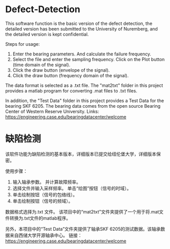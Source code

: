 # Defect-Detection
This software function is the basic version of the defect detection, the detailed version has been submitted to the University of Nuremberg, and the detailed version is kept confidential.

Steps for usage:
1. Enter the bearing parameters. And calculate the failure frequency.
2. Select the file and enter the sampling frequency. Click on the Plot button (time domain of the signal).
3. Click the draw button (envelope of the signal).
4. Click the draw button (frequency domain of the signal).

The data format is selected as a .txt file. The "mat2txt" folder in this project provides a matlab program for converting .mat files to .txt files.

In addition, the "Test Data" folder in this project provides a Test Data for the bearing SKF 6205. The bearing data comes from the open source Bearing Center of Western Reserve University.
Links: https://engineering.case.edu/bearingdatacenter/welcome


# 缺陷检测
该软件功能为缺陷检测的基本版本，详细版本已提交给纽伦堡大学，详细版本保密。

使用步骤：
1. 输入轴承参数。 并计算故障频率。
2. 选择文件并输入采样频率。 单击“绘图”按钮（信号的时域）。
3. 单击绘制按钮（信号的包络线）。
4. 单击绘制按钮（信号的频域）。

数据格式选择为.txt 文件。 该项目中的“mat2txt”文件夹提供了一个用于将.mat文件转换为.txt文件的matlab程序。

另外，本项目中的“Test Data”文件夹提供了轴承SKF 6205的测试数据。该轴承数据来自西储大学开源轴承中心。
链接：https://engineering.case.edu/bearingdatacenter/welcome
